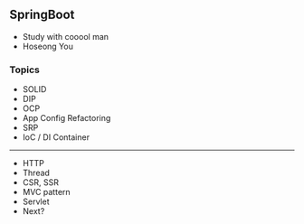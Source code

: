## SpringBoot

- Study with cooool man
- Hoseong You
  
  
### Topics

- SOLID
- DIP
- OCP
- App Config Refactoring
- SRP
- IoC / DI Container


----
- HTTP
- Thread
- CSR, SSR
- MVC pattern
- Servlet
- Next?

